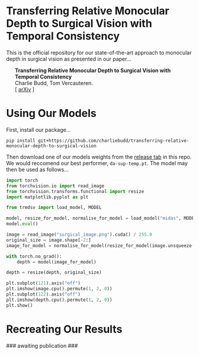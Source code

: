 # Transferring Relative Monocular Depth to Surgical Vision with Temporal Consistency
This is the official repository for our state-of-the-art approach to monocular depth in surgical vision as presented in our paper...
<ul><b>Transferring Relative Monocular Depth to Surgical Vision with Temporal Consistency</b><br>
    Charlie Budd, Tom Vercauteren.<br>
    [ <a href="https://arxiv.org/abs/2403.06683">arXiv</a> ] 
</ul>

# Using Our Models
First, install our package...
```
pip install git+https://github.com/charliebudd/transferring-relative-monocular-depth-to-surgical-vision
```
Then download one of our models weights from the [release tab](https://github.com/charliebudd/transferring-relative-monocular-depth-to-surgical-vision/releases/tag/model_release) in this repo. We would reccomend our best performer, `da-sup-temp.pt`. The model may then be used as follows...
```python
import torch
from torchvision.io import read_image
from torchvision.transforms.functional import resize
import matplotlib.pyplot as plt

from trmdsv import load_model, MODEL

model, resize_for_model, normalise_for_model = load_model("midas", MODEL.DA_SUP, "cuda")
model.eval()

image = read_image("surgical_image.png").cuda() / 255.0
original_size = image.shape[-2:]
image_for_model = normalise_for_model(resize_for_model(image.unsqueeze(0)))

with torch.no_grad():
    depth = model(image_for_model)

depth = resize(depth, original_size)

plt.subplot(121).axis("off")
plt.imshow(image.cpu().permute(1, 2, 0))
plt.subplot(122).axis("off")
plt.imshow(depth.cpu().permute(1, 2, 0))
plt.show()

```

# Recreating Our Results
\### awaiting publication \###
